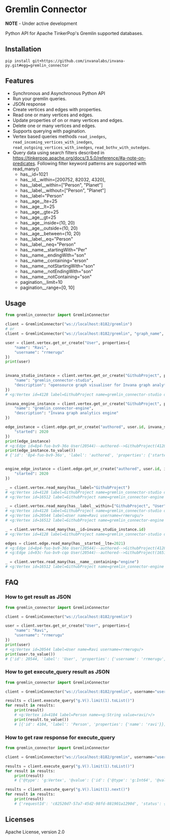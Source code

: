 # Gremlin Connector

**NOTE** - Under active development

Python API for Apache TinkerPop's Gremlin supported databases.

## Installation

```shell
pip install git+https://github.com/invanalabs/invana-py.git#egg=gremlin_connector
```

[comment]: <> (-  ## Tested graph databases )

[comment]: <> (- [JanusGraph]&#40;https://janusgraph.org/&#41;)

[comment]: <> (- [DataStax Enterprise]&#40;https://www.datastax.com/products/datastax-enterprise&#41;)

## Features

- Synchronous and Asynchronous Python API
- Run your gremlin queries.
- JSON response
- Create vertices and edges with properties.
- Read one or many vertices and edges.
- Update properties of on or many vertices and edges.
- Delete one or many vertices and edges.
- Supports querying with pagination.
- Vertex based queries methods `read_inedges`, `read_incoming_vertices_with_inedges`,
  `read_outgoing_vertices_with_inedges`, `read_bothv_with_outedges`.
- Query data using search filters described in https://tinkerpop.apache.org/docs/3.5.0/reference/#a-note-on-predicates.
  Following filter keyword patterns are supported with read_many()
    - has__id=1021
    - has__id__within=[200752, 82032, 4320],
    - has__label__within=["Person", "Planet"]
    - has__label__without=["Person", "Planet"]
    - has__label="Person"
    - has__age__lte=25
    - has__age__lt=25
    - has__age__gte=25
    - has__age__gt=25
    - has__age__inside=(10, 20)
    - has__age__outside=(10, 20)
    - has__age__between=(10, 20)
    - has__label__eq="Person"
    - has__label__neq="Person"
    - has__name__startingWith="Per"
    - has__name__endingWith="son"
    - has__name__containing="erson"
    - has__name__notStartingWith="son"
    - has__name__notEndingWith="son"
    - has__name__notContaining="son"
    - pagination__limit=10
    - pagination__range=[0, 10]

## Usage

```python
from gremlin_connector import GremlinConnector

client = GremlinConnector("ws://localhost:8182/gremlin")
# or 
client = GremlinConnector("ws://localhost:8182/gremlin", "graph_name", username="user", password="password")

user = client.vertex.get_or_create("User", properties={
    "name": "Ravi",
    "username": "rrmerugu"
})
print(user)
 

invana_studio_instance = client.vertex.get_or_create("GithubProject", properties={
    "name": "gremlin_connector-studio",
    "description": "opensource graph visualiser for Invana graph analytics engine"
})
# <g:Vertex id=4128 label=GithubProject name=gremlin_connector-studio description=opensource graph visualiser for Invana graph analytics engine/>

invana_engine_instance = client.vertex.get_or_create("GithubProject", properties={
    "name": "gremlin_connector-engine",
    "description": "Invana graph analytics engine"
})

edge_instance = client.edge.get_or_create("authored", user.id, invana_studio_instance.id, properties={
    "started": 2020
})
print(edge_instance)
# <g:Edge id=8p4-fuo-bv9-36o User(20544)--authored-->GithubProject(4128) started=2020/>
print(edge_instance.to_value())
# {'id': '8p4-fuo-bv9-36o', 'label': 'authored', 'properties': {'started': 2020}, 'inVLabel': 'GithubProject', 'inv': 4128, 'outv_label': 'User', 'outv': 4128}


engine_edge_instance = client.edge.get_or_create("authored", user.id, invana_engine_instance.id, properties={
    "started": 2020
})

_ = client.vertex.read_many(has__label="GithubProject")
# <g:Vertex id=4128 label=GithubProject name=gremlin_connector-studio description=opensource graph visualiser for Invana graph analytics engine/>
# <g:Vertex id=16512 label=GithubProject name=gremlin_connector-engine description=Invana graph analytics engine/>

_ = client.vertex.read_many(has__label__within=["GithubProject", "User"])
# <g:Vertex id=4128 label=GithubProject name=gremlin_connector-studio description=opensource graph visualiser for Invana graph analytics engine/>
# <g:Vertex id=20544 label=User name=Ravi username=rrmerugu/>
# <g:Vertex id=16512 label=GithubProject name=gremlin_connector-engine description=Invana graph analytics engine/>

_ = client.vertex.read_many(has__id=invana_studio_instance.id)
# <g:Vertex id=4128 label=GithubProject name=gremlin_connector-studio description=opensource graph visualiser for Invana graph analytics engine/>

edges = client.edge.read_many(has__started__lte=2021)
# <g:Edge id=8p4-fuo-bv9-36o User(20544)--authored-->GithubProject(4128) started=2020/>
# <g:Edge id=93c-fuo-bv9-cqo User(20544)--authored-->GithubProject(16512) started=2020/>

_ = client.vertex.read_many(has__name__containing="engine")
# <g:Vertex id=16512 label=GithubProject name=gremlin_connector-engine description=Invana graph analytics engine/>

```

## FAQ

### How to get result as JSON

```python
from gremlin_connector import GremlinConnector

client = GremlinConnector("ws://localhost:8182/gremlin")

user = client.vertex.get_or_create("User", properties={
    "name": "Ravi",
    "username": "rrmerugu"
})
print(user)
# <g:Vertex id=20544 label=User name=Ravi username=rrmerugu/>
print(user.to_value())
# {'id': 20544, 'label': 'User', 'properties': {'username': 'rrmerugu', 'name': 'Ravi'}}

```

### How to get execute_query result as JSON

```python
from gremlin_connector import GremlinConnector

client = GremlinConnector("ws://localhost:8182/gremlin", username="user", password="password")

results = client.execute_query("g.V().limit(1).toList()")
for result in results:
    print(result)
    # <g:Vertex id=4104 label=Person name=<g:String value=ravi/>/>
    print(result.to_value())
    # [{'id': 4104, 'label': 'Person', 'properties': {'name': 'ravi'}}]

```

### How to get raw response for execute_query

```python
from gremlin_connector import GremlinConnector

client = GremlinConnector("ws://localhost:8182/gremlin", username="user", password="password")

results = client.execute_query("g.V().limit(1).toList()")
for result in results:
    print(result)
    # {'@type': 'g:Vertex', '@value': {'id': {'@type': 'g:Int64', '@value': 4104}, 'label': 'Person', 'properties': {'name': [{'@type': 'g:VertexProperty', '@value': {'id': {'@type': 'janusgraph:RelationIdentifier', '@value': {'relationId': '16p-360-1l1'}}, 'value': 'ravi', 'label': 'name'}}]}}}

results = client.execute_query("g.V().limit(1).next()")
for result in results:
    print(result)
    # {'requestId': 'c82520d7-57a7-45d2-98fd-881901a1290d', 'status': {'message': '', 'code': 200, 'attributes': {'@type': 'g:Map', '@value': ['host', '/172.18.0.1:47992']}}, 'result': {'data': {'@type': 'g:List', '@value': [{'@type': 'g:Vertex', '@value': {'id': {'@type': 'g:Int64', '@value': 4104}, 'label': 'Person', 'properties': {'name': [{'@type': 'g:VertexProperty', '@value': {'id': {'@type': 'janusgraph:RelationIdentifier', '@value': {'relationId': '16p-360-1l1'}}, 'value': 'ravi', 'label': 'name'}}]}}}]}, 'meta': {'@type': 'g:Map', '@value': []}}}

```

## Licenses

Apache License, version 2.0



